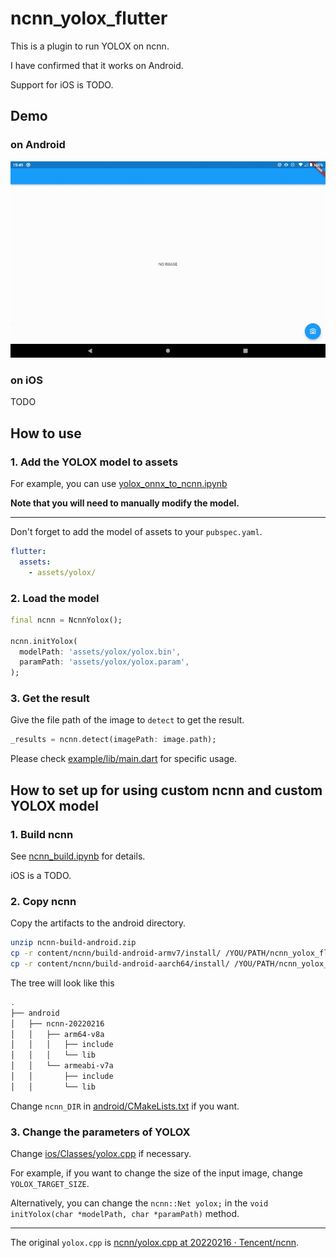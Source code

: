 # ncnn_yolox_flutter

This is a plugin to run YOLOX on ncnn.

I have confirmed that it works on Android.

Support for iOS is TODO.

## Demo

### on Android

![android_demo.gif](screenshots/android_demo.gif)

### on iOS

TODO

## How to use

### 1. Add the YOLOX model to assets

For example, you can use [yolox_onnx_to_ncnn.ipynb](notebooks/yolox_onnx_to_ncnn.ipynb)

**Note that you will need to manually modify the model.**

---

Don't forget to add the model of assets to your `pubspec.yaml`.

```pubspec.yaml
flutter:
  assets:
    - assets/yolox/
```

### 2. Load the model

```dart
final ncnn = NcnnYolox();

ncnn.initYolox(
  modelPath: 'assets/yolox/yolox.bin',
  paramPath: 'assets/yolox/yolox.param',
);
```

### 3. Get the result

Give the file path of the image to `detect` to get the result.

```dart
_results = ncnn.detect(imagePath: image.path);
```

Please check [example/lib/main.dart](example/lib/main.dart) for specific usage.

## How to set up for using custom ncnn and custom YOLOX model

### 1. Build ncnn

See [ncnn_build.ipynb](notebooks/ncnn_build.ipynb) for details.

iOS is a TODO.

### 2. Copy ncnn

Copy the artifacts to the android directory.

```sh
unzip ncnn-build-android.zip
cp -r content/ncnn/build-android-armv7/install/ /YOU/PATH/ncnn_yolox_flutter/android/ncnn-20220216/armeabi-v7a/
cp -r content/ncnn/build-android-aarch64/install/ /YOU/PATH/ncnn_yolox_flutter/android/ncnn-20220216/arm64-v8a/
```

The tree will look like this

```sh
.
├── android
│   ├── ncnn-20220216
│   │   ├── arm64-v8a
│   │   │   ├── include
│   │   │   └── lib
│   │   └── armeabi-v7a
│   │       ├── include
│   │       └── lib
```

Change `ncnn_DIR` in [android/CMakeLists.txt](android/CMakeLists.txt) if you want.

### 3. Change the parameters of YOLOX

Change [ios/Classes/yolox.cpp](ios/Classes/yolox.cpp) if necessary.

For example, if you want to change the size of the input image, change `YOLOX_TARGET_SIZE`.

Alternatively, you can change the `ncnn::Net yolox;` in the `void initYolox(char *modelPath, char *paramPath)` method.

---

The original `yolox.cpp` is [ncnn/yolox\.cpp at 20220216 · Tencent/ncnn](https://github.com/Tencent/ncnn/blob/20220216/examples/yolox.cpp).
